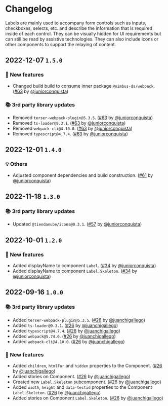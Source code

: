 # Changelog

Labels are mainly used to accompany form controls such as inputs, checkboxes, selects, etc. and describe the information that is required inside of each control. They can be visually hidden for UI requirements but can still be read by assistive technologies. They can also include icons or other components to support the relaying of content.

## 2022-12-07 `1.5.0`

### 🎉 New features

- Changed build build to consume inner package `@nimbus-ds/webpack`. ([#63](https://github.com/TiendaNube/nimbus-design-system/pull/63) by [@juniorconquista](https://github.com/juniorconquista))

### 📚 3rd party library updates

- Removed `terser-webpack-plugin@5.3.5`. ([#63](https://github.com/TiendaNube/nimbus-design-system/pull/63) by [@juniorconquista](https://github.com/juniorconquista))
- Removed `ts-loader@9.3.1`. ([#63](https://github.com/TiendaNube/nimbus-design-system/pull/63) by [@juniorconquista](https://github.com/juniorconquista))
- Removed `webpack-cli@4.10.0`. ([#63](https://github.com/TiendaNube/nimbus-design-system/pull/63) by [@juniorconquista](https://github.com/juniorconquista))
- Removed `typescript@4.7.4`. ([#63](https://github.com/TiendaNube/nimbus-design-system/pull/63) by [@juniorconquista](https://github.com/juniorconquista))

## 2022-12-01 `1.4.0`

### 💡 Others

- Adjusted component dependencies and build construction. ([#61](https://github.com/TiendaNube/nimbus-design-system/pull/61) by [@juniorconquista](https://github.com/juniorconquista))

## 2022-11-18 `1.3.0`

### 📚 3rd party library updates

- Updated `@tiendanube/icons@0.3.1`. ([#57](https://github.com/TiendaNube/nimbus-design-system/pull/#57) by [@juniorconquista](https://github.com/juniorconquista))

## 2022-10-01 `1.2.0`

### 🎉 New features

- Added displayName to component `Label`. ([#34](https://github.com/TiendaNube/nimbus-design-system/pull/34) by [@juniorconquista](https://github.com/juniorconquista))
- Added displayName to component `Label.Skeleton`. ([#34](https://github.com/TiendaNube/nimbus-design-system/pull/34) by [@juniorconquista](https://github.com/juniorconquista))

## 2022-09-16 `1.0.0`

### 📚 3rd party library updates

- Added `terser-webpack-plugin@5.3.5`. ([#26](https://github.com/TiendaNube/nimbus-design-system/pull/26) by [@juanchigallego](https://github.com/juanchigallego))
- Added `ts-loader@9.3.1`. ([#26](https://github.com/TiendaNube/nimbus-design-system/pull/26) by [@juanchigallego](https://github.com/juanchigallego))
- Added `typescript@4.7.4`. ([#26](https://github.com/TiendaNube/nimbus-design-system/pull/26) by [@juanchigallego](https://github.com/juanchigallego))
- Added `webpack@5.74.0`. ([#26](https://github.com/TiendaNube/nimbus-design-system/pull/26) by [@juanchigallego](https://github.com/juanchigallego))
- Added `webpack-cli@4.10.0`. ([#26](https://github.com/TiendaNube/nimbus-design-system/pull/26) by [@juanchigallego](https://github.com/juanchigallego))

### 🎉 New features

- Added `children`, `htmlFor` and `hidden` properties to the Component. ([#26](https://github.com/TiendaNube/nimbus-design-system/pull/26) by [@juanchigallego](https://github.com/juanchigallego))
- Added stories on Component. ([#26](https://github.com/TiendaNube/nimbus-design-system/pull/26) by [@juanchigallego](https://github.com/juanchigallego))
- Created new `Label.Skeleton` subcomponent. ([#26](https://github.com/TiendaNube/nimbus-design-system/pull/26) by [@juanchigallego](https://github.com/juanchigallego))
- Added `width`, `height` and `data-testid` properties to the Component `Label.Skeleton`. ([#26](https://github.com/TiendaNube/nimbus-design-system/pull/26) by [@juanchigallego](https://github.com/juanchigallego))
- Added stories on Component `Label.Skeleton`. ([#26](https://github.com/TiendaNube/nimbus-design-system/pull/26) by [@juanchigallego](https://github.com/juanchigallego))
